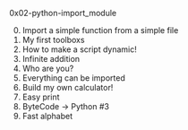 0x02-python-import_module

0. Import a simple function from a simple file
1. My first toolboxs
2. How to make a script dynamic!
3. Infinite addition
4. Who are you?
5. Everything can be imported
6. Build my own calculator!
7. Easy print
8. ByteCode -> Python #3
9. Fast alphabet
